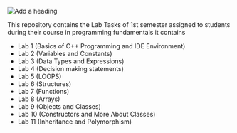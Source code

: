 ![Add a heading](https://github.com/kaziadilmemon/1st-Semester-PF-Lab-Tasks/assets/96164867/6d98d43c-68b0-4760-9d42-d1bfd07f208f)

This repository contains the Lab Tasks of 1st semester assigned to students during their course in programming fundamentals it contains

* Lab 1 (Basics of C++ Programming and IDE Environment)
* Lab 2 (Variables and Constants)
* Lab 3 (Data Types and Expressions)
* Lab 4 (Decision making statements)
* Lab 5 (LOOPS)
* Lab 6 (Structures)
* Lab 7 (Functions)
* Lab 8 (Arrays)
* Lab 9 (Objects and Classes)
* Lab 10 (Constructors and More About Classes)
* Lab 11 (Inheritance and Polymorphism)
